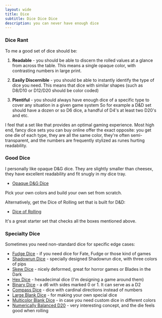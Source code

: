 ```yaml
---
layout: wide
title: Dice
subtitle: Dice Dice Dice
description: you can never have enough dice
---
```


### Dice Rant

To me a good set of dice should be:

1. **Readable** - you should be able to discern the rolled values at a glance from across the table. This means a single opaque color, with contrasting numbers in large print.

1. **Easily Discernible** - you should be able to instantly identify the type of dice you need. This means that dice with similar shapes (such as D8/D10 or D12/D20 should be color coded)

1. **Plentiful** - you should always have enough dice of a specific type to cover any situation in a given game system So for example a D&D set should have a dozen or so D6 dice, a handful of D4's at least two D20's and etc.

I feel that a set like that provides an optimal gaming experience. Most high end, fancy dice sets you can buy online offer the exact opposite: you get one die of each type, they are all the same color, they're often semi-transparent, and the numbers are frequently stylized as runes hurting readability.

### Good Dice

I personally like opaque D&G dice. They are slightly smaller than cheesex, they have excellent readability and fit snugly in my dice tray.

- [Opaque D&G Dice](https://www.thediceshoponline.com/dice-search/opaque)

Pick your own colors and build your own set from scratch.

Alternatively, get the Dice of Rolling set that is built for D&D:

- [Dice of Rolling](https://diceofrolling.com/)

It's a great starter set that checks all the boxes mentioned above.


### Specialty Dice

Sometimes you need non-standard dice for specific edge cases:

- [Fudge Dice](https://amzn.to/2Ya4O8U) - if you need dice for Fate, Fudge or those kind of games
- [Shadowrun Dice](https://amzn.to/2Kt0Ogm) - specially designed Shadowrun dice, with three colors of pips
- [Skew Dice](https://amzn.to/2MZUtLI) - nicely deformed, great for horror games or Blades in the Dark
- [Hex Dice](https://www.thediceshoponline.com/dice/4411/impact-opaque-hexidice-d16-hexadecimal-dice) - hexadecimal dice (I'm designing a game around them)
- [Binary Dice](https://amzn.to/2X1QyTm) - a d6 with sides marked 0 or 1. It can serve as a D2
- [Compass Dice](https://amzn.to/2XtenT7) - dice with cardinal directions instead of numbers
- [Large Blank Dice](https://amzn.to/2XtLgiC) - for making your own special dice
- [Multicolor Blank Dice](https://amzn.to/2RwKWtX) - in case you need custom dice in different colors
- [Numerically Balanced D20](https://www.thediceshoponline.com/dice/11055/tessellations-opaque-red-numerically-balanced-d20-dice) - very interesting concept, and the die feels good when rolling
